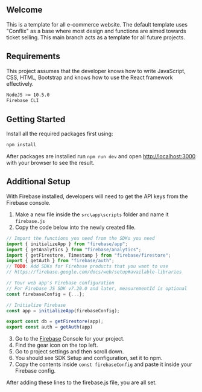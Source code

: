 ## Welcome

This is a template for all e-commerce website. The default template uses "Conflix" as a base where most design and functions are aimed towards ticket selling. This main branch acts as a template for all future projects.

## Requirements

This project assumes that the developer knows how to write JavaScript, CSS, HTML, Bootstrap and knows how to use the React framework effectively.

```bash
NodeJS >= 10.5.0
Firebase CLI
```

## Getting Started

Install all the required packages first using:
```bash
npm install
```

After packages are installed run `npm run dev` and open [http://localhost:3000](http://localhost:3000) with your browser to see the result.

## Additional Setup

With Firebase installed, developers will need to get the API keys from the Firebase console.

1. Make a new file inside the `src\app\scripts` folder and name it `firebase.js`
2. Copy the code below into the newly created file.

```javascript
// Import the functions you need from the SDKs you need
import { initializeApp } from "firebase/app";
import { getAnalytics } from "firebase/analytics";
import { getFirestore, Timestamp } from "firebase/firestore";
import { getAuth } from "firebase/auth";
// TODO: Add SDKs for Firebase products that you want to use
// https://firebase.google.com/docs/web/setup#available-libraries

// Your web app's Firebase configuration
// For Firebase JS SDK v7.20.0 and later, measurementId is optional
const firebaseConfig = {...};

// Initialize Firebase
const app = initializeApp(firebaseConfig);

export const db = getFirestore(app);
export const auth = getAuth(app)
```

3. Go to the [Firebase](https://console.firebase.google.com/) Console for your project.
4. Find the gear icon on the top left.
5. Go to project settings and then scroll down.
6. You should see SDK Setup and configuration, set it to npm.
7. Copy the contents inside `const firebaseConfig` and paste it inside your Firebase config. 

After adding these lines to the firebase.js file, you are all set.
